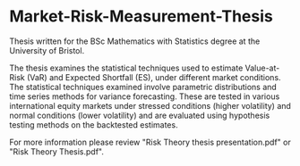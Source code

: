 # Market-Risk-Measurement-Thesis
Thesis written for the BSc Mathematics with Statistics degree at the University of Bristol.

The thesis examines the statistical techniques used to estimate Value-at-Risk (VaR) and Expected Shortfall (ES), under different market conditions. The statistical techniques examined involve parametric distributions and time series methods for variance forecasting. These are tested in various international equity markets under stressed conditions (higher volatility) and normal conditions (lower volatility) and are evaluated using hypothesis testing methods on the backtested estimates. 

For more information please review "Risk Theory thesis presentation.pdf" or "Risk Theory Thesis.pdf".

